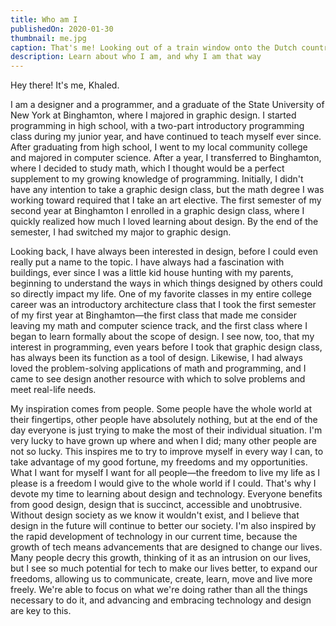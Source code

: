 ```yaml
---
title: Who am I
publishedOn: 2020-01-30
thumbnail: me.jpg
caption: That's me! Looking out of a train window onto the Dutch countryside
description: Learn about who I am, and why I am that way
---
```


Hey there! It's me, Khaled.

I am a designer and a programmer, and a graduate of the State University of New York at Binghamton, where I majored in graphic design. I started programming in high school, with a two-part introductory programming class during my junior year, and have continued to teach myself ever since. After graduating from high school, I went to my local community college and majored in computer science. After a year, I transferred to Binghamton, where I decided to study math, which I thought would be a perfect supplement to my growing knowledge of programming. Initially, I didn't have any intention to take a graphic design class, but the math degree I was working toward required that I take an art elective. The first semester of my second year at Binghamton I enrolled in a graphic design class, where I quickly realized how much I loved learning about design. By the end of the semester, I had switched my major to graphic design. 

Looking back, I have always been interested in design, before I could even really put a name to the topic. I have always had a fascination with buildings, ever since I was a little kid house hunting with my parents, beginning to understand the ways in which things designed by others could so directly impact my life. One of my favorite classes in my entire college career was an introductory architecture class that I took the first semester of my first year at Binghamton—the first class that made me consider leaving my math and computer science track, and the first class where I began to learn formally about the scope of design. I see now, too, that my interest in programming, even years before I took that graphic design class, has always been its function as a tool of design. Likewise, I had always loved the problem-solving applications of math and programming, and I came to see design another resource with which to solve problems and meet real-life needs. 

My inspiration comes from people. Some people have the whole world at their fingertips, other people have absolutely nothing, but at the end of the day everyone is just trying to make the most of their individual situation. I'm very lucky to have grown up where and when I did; many other people are not so lucky. This inspires me to try to improve myself in every way I can, to take advantage of my good fortune, my freedoms and my opportunities. What I want for myself I want for all people—the freedom to live my life as I please is a freedom I would give to the whole world if I could. That's why I devote my time to learning about design and technology. Everyone benefits from good design, design that is succinct, accessible and unobtrusive. Without design society as we know it wouldn't exist, and I believe that design in the future will continue to better our society. I'm also inspired by the rapid development of technology in our current time, because the growth of tech means advancements that are designed to change our lives. Many people decry this growth, thinking of it as an intrusion on our lives, but I see so much potential for tech to make our lives better, to expand our freedoms, allowing us to communicate, create, learn, move and live more freely. We're able to focus on what we're doing rather than all the things necessary to do it, and advancing and embracing technology and design are key to this.